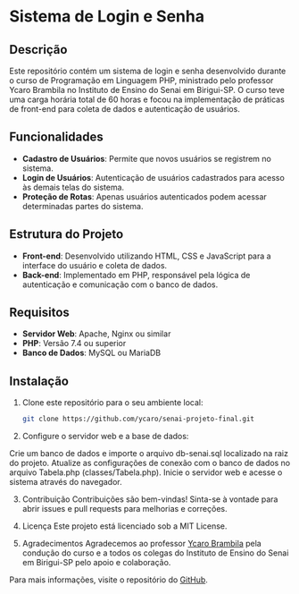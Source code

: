 # Sistema de Login e Senha

## Descrição

Este repositório contém um sistema de login e senha desenvolvido durante o curso de Programação em Linguagem PHP, ministrado pelo professor Ycaro Brambila no Instituto de Ensino do Senai em Birigui-SP. O curso teve uma carga horária total de 60 horas e focou na implementação de práticas de front-end para coleta de dados e autenticação de usuários.

## Funcionalidades

- **Cadastro de Usuários**: Permite que novos usuários se registrem no sistema.
- **Login de Usuários**: Autenticação de usuários cadastrados para acesso às demais telas do sistema.
- **Proteção de Rotas**: Apenas usuários autenticados podem acessar determinadas partes do sistema.

## Estrutura do Projeto

- **Front-end**: Desenvolvido utilizando HTML, CSS e JavaScript para a interface do usuário e coleta de dados.
- **Back-end**: Implementado em PHP, responsável pela lógica de autenticação e comunicação com o banco de dados.

## Requisitos

- **Servidor Web**: Apache, Nginx ou similar
- **PHP**: Versão 7.4 ou superior
- **Banco de Dados**: MySQL ou MariaDB

## Instalação

1. Clone este repositório para o seu ambiente local:
   ```bash
   git clone https://github.com/ycaro/senai-projeto-final.git

2. Configure o servidor web e a base de dados:

Crie um banco de dados e importe o arquivo db-senai.sql localizado na raiz do projeto.
Atualize as configurações de conexão com o banco de dados no arquivo Tabela.php (classes/Tabela.php).
Inicie o servidor web e acesse o sistema através do navegador.

3. Contribuição
Contribuições são bem-vindas! Sinta-se à vontade para abrir issues e pull requests para melhorias e correções.

4. Licença
Este projeto está licenciado sob a MIT License.

5. Agradecimentos
Agradecemos ao professor [Ycaro Brambila](https://instagram.com/ycarobrambila) pela condução do curso e a todos os colegas do Instituto de Ensino do Senai em Birigui-SP pelo apoio e colaboração.

Para mais informações, visite o repositório do [GitHub](https://github.com/ycaro/senai-projeto-final.git).
